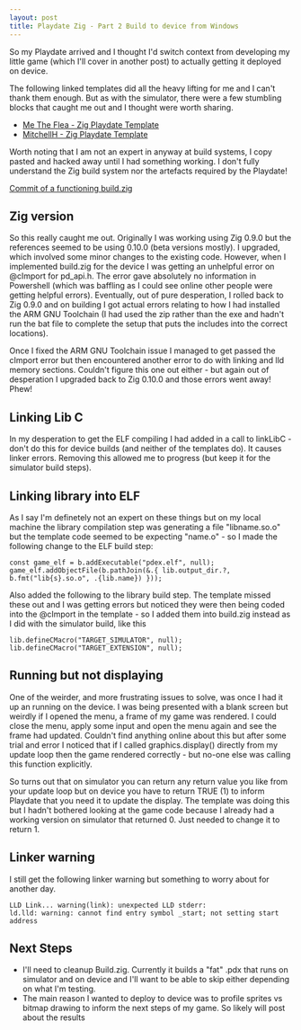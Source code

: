 ```yaml
---
layout: post
title: Playdate Zig - Part 2 Build to device from Windows
---
```


So my Playdate arrived and I thought I'd switch context from developing my little game (which I'll cover in another post) to actually getting it deployed on device.

The following linked templates did all the heavy lifting for me and I can't thank them enough. But as with the simulator, there were a few stumbling blocks that caught me out and I thought were worth sharing.

* [Me The Flea - Zig Playdate Template](https://github.com/MeTheFlea/zig-playdate)
* [MitchellH - Zig Playdate Template](https://gist.github.com/mitchellh/0d25e47ed2c4731f076b637904410b87)

Worth noting that I am not an expert in anyway at build systems, I copy pasted and hacked away until I had something working. I don't fully understand the Zig build system nor the artefacts required by the Playdate! 

[Commit of a functioning build.zig](https://github.com/RevDownie/playdate-next/commit/9b8ac0f33f5818b41d87d76f6876ee214717ec25)

## Zig version
So this really caught me out. Originally I was working using Zig 0.9.0 but the references seemed to be using 0.10.0 (beta versions mostly). I upgraded, which involved some minor changes to the existing code. However, when I implemented build.zig for the device I was getting an unhelpful error on @cImport for pd_api.h. The error gave absolutely no information in Powershell (which was baffling as I could see online other people were getting helpful errors). Eventually, out of pure desperation, I rolled back to Zig 0.9.0 and on building I got actual errors relating to how I had installed the ARM GNU Toolchain (I had used the zip rather than the exe and hadn't run the bat file to complete the setup that puts the includes into the correct locations).

Once I fixed the ARM GNU Toolchain issue I managed to get passed the cImport error but then encountered another error to do with linking and lld memory sections. Couldn't figure this one out either - but again out of desperation I upgraded back to Zig 0.10.0 and those errors went away! Phew!

## Linking Lib C
In my desperation to get the ELF compiling I had added in a call to linkLibC - don't do this for device builds (and neither of the templates do). It causes linker errors. Removing this allowed me to progress (but keep it for the simulator build steps).

## Linking library into ELF
As I say I'm definetely not an expert on these things but on my local machine the library compilation step was generating a file "libname.so.o" but the template code seemed to be expecting "name.o" - so I made the following change to the ELF build step:
```
const game_elf = b.addExecutable("pdex.elf", null);
game_elf.addObjectFile(b.pathJoin(&.{ lib.output_dir.?, b.fmt("lib{s}.so.o", .{lib.name}) }));
```

Also added the following to the library build step. The template missed these out and I was getting errors but noticed they were then being coded into the @cImport in the template - so I added them into build.zig instead as I did with the simulator build, like this
```
lib.defineCMacro("TARGET_SIMULATOR", null);
lib.defineCMacro("TARGET_EXTENSION", null);
```

## Running but not displaying
One of the weirder, and more frustrating issues to solve, was once I had it up an running on the device. I was being presented with a blank screen but weirdly if I opened the menu, a frame of my game was rendered. I could close the menu, apply some input and open the menu again and see the frame had updated. Couldn't find anything online about this but after some trial and error I noticed that if I called graphics.display() directly from my update loop then the game rendered correctly - but no-one else was calling this function explicitly.

So turns out that on simulator you can return any return value you like from your update loop but on device you have to return TRUE (1) to inform Playdate that you need it to update the display. The template was doing this but I hadn't bothered looking at the game code because I already had a working version on simulator that returned 0. Just needed to change it to return 1.


## Linker warning
I still get the following linker warning but something to worry about for another day.
```
LLD Link... warning(link): unexpected LLD stderr:
ld.lld: warning: cannot find entry symbol _start; not setting start address
```

## Next Steps

* I'll need to cleanup Build.zig. Currently it builds a "fat" .pdx that runs on simulator and on device and I'll want to be able to skip either depending on what I'm testing. 
* The main reason I wanted to deploy to device was to profile sprites vs bitmap drawing to inform the next steps of my game. So likely will post about the results